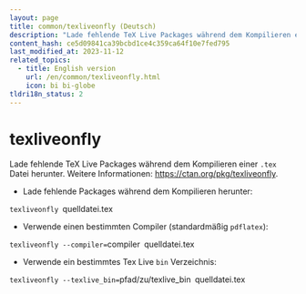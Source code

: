 ```yaml
---
layout: page
title: common/texliveonfly (Deutsch)
description: "Lade fehlende TeX Live Packages während dem Kompilieren einer `.tex` Datei herunter."
content_hash: ce5d09841ca39bcbd1ce4c359ca64f10e7fed795
last_modified_at: 2023-11-12
related_topics:
  - title: English version
    url: /en/common/texliveonfly.html
    icon: bi bi-globe
tldri18n_status: 2
---
```

# texliveonfly

Lade fehlende TeX Live Packages während dem Kompilieren einer `.tex` Datei herunter.
Weitere Informationen: <https://ctan.org/pkg/texliveonfly>.

- Lade fehlende Packages während dem Kompilieren herunter:

`texliveonfly `<span class="tldr-var badge badge-pill bg-dark-lm bg-white-dm text-white-lm text-dark-dm font-weight-bold">quelldatei.tex</span>

- Verwende einen bestimmten Compiler (standardmäßig `pdflatex`):

`texliveonfly --compiler=`<span class="tldr-var badge badge-pill bg-dark-lm bg-white-dm text-white-lm text-dark-dm font-weight-bold">compiler</span>` `<span class="tldr-var badge badge-pill bg-dark-lm bg-white-dm text-white-lm text-dark-dm font-weight-bold">quelldatei.tex</span>

- Verwende ein bestimmtes Tex Live `bin` Verzeichnis:

`texliveonfly --texlive_bin=`<span class="tldr-var badge badge-pill bg-dark-lm bg-white-dm text-white-lm text-dark-dm font-weight-bold">pfad/zu/texlive_bin</span>` `<span class="tldr-var badge badge-pill bg-dark-lm bg-white-dm text-white-lm text-dark-dm font-weight-bold">quelldatei.tex</span>
